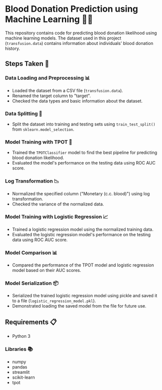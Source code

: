 
# Blood Donation Prediction using Machine Learning 💉🤖



This repository contains code for predicting blood donation likelihood using machine learning models. The dataset used in this project (`transfusion.data`) contains information about individuals' blood donation history.

## Steps Taken 📝

### Data Loading and Preprocessing 📊

- Loaded the dataset from a CSV file (`transfusion.data`).
- Renamed the target column to "target".
- Checked the data types and basic information about the dataset.

### Data Splitting 📂

- Split the dataset into training and testing sets using `train_test_split()` from `sklearn.model_selection`.

### Model Training with TPOT 🚀

- Trained the `TPOTClassifier` model to find the best pipeline for predicting blood donation likelihood.
- Evaluated the model's performance on the testing data using ROC AUC score.

### Log Transformation 📉

- Normalized the specified column ("Monetary (c.c. blood)") using log transformation.
- Checked the variance of the normalized data.

### Model Training with Logistic Regression 📈

- Trained a logistic regression model using the normalized training data.
- Evaluated the logistic regression model's performance on the testing data using ROC AUC score.

### Model Comparison 📊

- Compared the performance of the TPOT model and logistic regression model based on their AUC scores.

### Model Serialization 📦

- Serialized the trained logistic regression model using pickle and saved it to a file (`logistic_regression_model.pkl`).
- Demonstrated loading the saved model from the file for future use.

## Requirements 📋

- Python 3

### Libraries 📚

- numpy
- pandas
- streamlit
- scikit-learn
- tpot
